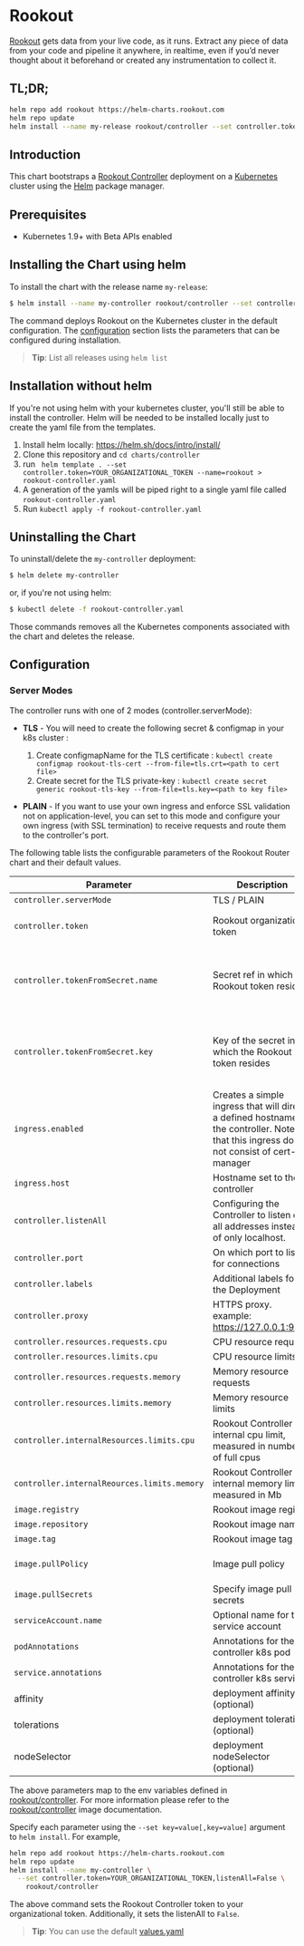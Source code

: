 # Rookout

[Rookout](http://rookout.com/) gets data from your live code, as it runs. Extract any piece of data from your code and pipeline it anywhere, in realtime, even if you’d never thought about it beforehand or created any instrumentation to collect it.

## TL;DR;

```bash
helm repo add rookout https://helm-charts.rookout.com
helm repo update
helm install --name my-release rookout/controller --set controller.token=YOUR_ORGANIZATIONAL_TOKEN
```

## Introduction

This chart bootstraps a [Rookout Controller](https://docs.rookout.com/docs/agent-setup.html) deployment on a [Kubernetes](http://kubernetes.io) cluster using the [Helm](https://helm.sh) package manager.

## Prerequisites

- Kubernetes 1.9+ with Beta APIs enabled

## Installing the Chart using helm

To install the chart with the release name `my-release`:

```bash
$ helm install --name my-controller rookout/controller --set controller.token=YOUR_ORGANIZATIONAL_TOKEN
```

The command deploys Rookout on the Kubernetes cluster in the default configuration. The [configuration](#configuration) section lists the parameters that can be configured during installation.

> **Tip**: List all releases using `helm list`

## Installation without helm
If you're not using helm with your kubernetes cluster, you'll still be able to install the controller. Helm will be needed to be installed locally just to create the yaml file from the templates.

1.  Install helm locally: https://helm.sh/docs/intro/install/ 
2.  Clone this repository and `cd charts/controller`
3.  run ``` helm template . --set controller.token=YOUR_ORGANIZATIONAL_TOKEN --name=rookout > rookout-controller.yaml```
4.  A generation of the yamls will be piped right to a single yaml file called `rookout-controller.yaml`
5.  Run `kubectl apply -f rookout-controller.yaml`


## Uninstalling the Chart

To uninstall/delete the `my-controller` deployment:

```bash
$ helm delete my-controller
```

or, if you're not using helm:
```bash
$ kubectl delete -f rookout-controller.yaml
```

Those commands removes all the Kubernetes components associated with the chart and deletes the release.

## Configuration

### Server Modes

The controller runs with one of 2 modes (controller.serverMode):

* **TLS** - You will need to create the following secret & configmap in your k8s cluster :
  1. Create configmapName for the TLS certificate : `kubectl create configmap rookout-tls-cert --from-file=tls.crt=<path to cert file>`  
  1. Create secret for the TLS private-key : `kubectl create secret generic rookout-tls-key --from-file=tls.key=<path to key file>`

* **PLAIN** - If you want to use your own ingress and enforce SSL validation not on application-level, you can set to this mode and configure your own ingress (with SSL termination) to receive requests and route them to the controller's port.

The following table lists the configurable parameters of the Rookout Router chart and their default values.

|            Parameter                      |              Description                 |                          Default                        | 
| ----------------------------------------- | ---------------------------------------- | ------------------------------------------------------- |
| `controller.serverMode`                   | TLS / PLAIN                    | PLAIN
| `controller.token`                           | Rookout organizational token             | `Nil` You must provide your own token                   |  
| `controller.tokenFromSecret.name`                 | Secret ref in which the Rookout token resides  | `Nil` You must provide your own secret (Optional if setting the token using controller.token)                   |  
| `controller.tokenFromSecret.key`                 | Key of the secret in which the Rookout token resides  | `Nil` You must provide your own secret (Optional if setting the token using controller.token)                   |  
| `ingress.enabled` | Creates a simple ingress that will direct a defined hostname to the controller. Note that this ingress does not consist of cert-manager | `False` | 
| `ingress.host` | Hostname set to the controller | (none) | 
| `controller.listenAll`                       | Configuring the Controller to listen on all addresses instead of only localhost.                      | `False` Listens only on localhost |
| `controller.port`                       | On which port to listen for connections                       | 7488 |
| `controller.labels`                       | Additional labels for the Deployment | (None)  |
| `controller.proxy`                       | HTTPS proxy. example: https://127.0.0.1:9090 | (None) |
| `controller.resources.requests.cpu`          | CPU resource requests                    | `30m`                                                   |
| `controller.resources.limits.cpu`            | CPU resource limits                      | `4000m`                                                 |
| `controller.resources.requests.memory`       | Memory resource requests                 | `32Mi`                                                  |
| `controller.resources.limits.memory`         | Memory resource limits                   | `1024Mi`                                                |
| `controller.internalResources.limits.cpu`    | Rookout Controller internal cpu limit, measured in number of full cpus     | `4`                    |
| `controller.internalReources.limits.memory`  | Rookout Controller internal memory limit, measured in Mb                 | `1024`                   |
| `image.registry`                          | Rookout image registry                   | `docker.io`                                             |
| `image.repository`                        | Rookout image name                       | `rookout/controller`                                         |
| `image.tag`                               | Rookout image tag                        | `{VERSION}`                                             |
| `image.pullPolicy`                        | Image pull policy                        | `Always` if `imageTag` is `latest`, else `IfNotPresent` |
| `image.pullSecrets`                       | Specify image pull secrets               | `nil`                                                   |
| `serviceAccount.name` | Optional name for the service account | (none) |
| `podAnnotations` | Annotations for the controller k8s pod | (none) |
| `service.annotations` | Annotations for the controller k8s service | (none) |
| affinity | deployment affinity (optional) | (none) |
| tolerations | deployment tolerations (optional) | (none) |
| nodeSelector | deployment nodeSelector (optional) | (none) |


The above parameters map to the env variables defined in [rookout/controller](https://docs.rookout.com/docs/agent-setup.html). For more information please refer to the [rookout/controller](https://hub.docker.com/r/rookout/agent/) image documentation.

Specify each parameter using the `--set key=value[,key=value]` argument to `helm install`. For example,

```bash
helm repo add rookout https://helm-charts.rookout.com
helm repo update
helm install --name my-controller \
  --set controller.token=YOUR_ORGANIZATIONAL_TOKEN,listenAll=False \
    rookout/controller
```

The above command sets the Rookout Controller token to your organizational token. Additionally, it sets the listenAll to `False`.

> **Tip**: You can use the default [values.yaml](values.yaml)
